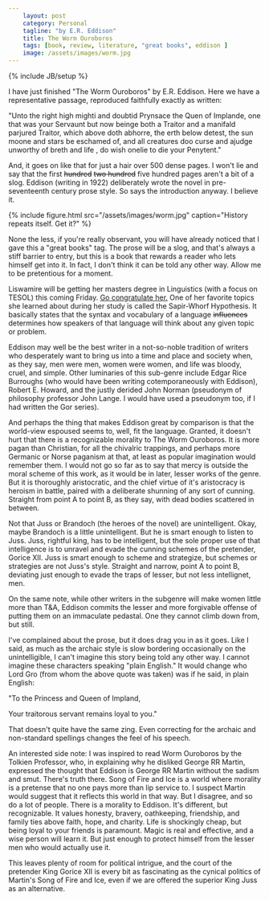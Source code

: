 ```yaml
---
    layout: post
    category: Personal 
    tagline: "by E.R. Eddison"
    title: The Worm Ouroboros
    tags: [book, review, literature, "great books", eddison ]
    image: /assets/images/worm.jpg
---
```

{% include JB/setup %}

I have just finished "The Worm Ouroboros" by E.R. Eddison. Here we have a representative passage, reproduced faithfully exactly as written: 

"Unto the right high mighti and doubtid Prynsace the Quen of Implande, one that was your Servaunt but now beinge both a Traitor and a manifald parjured Traitor, which above doth abhorre, the erth below detest, the sun moone and stars be eschamed of, and all creatures doo curse and ajudge unworthy of breth and life , do wish onelie to die your Penytent."


<!-- more -->


And, it goes on like that for just a hair over 500 dense pages. I won't lie and say that the first <strike>hundred</strike> <strike>two hundred</strike> five hundred pages aren't a bit of a slog. Eddison (writing in 1922) deliberately wrote the novel in pre-seventeenth century prose style. So says the introduction anyway. I believe it. 

{% include figure.html src="/assets/images/worm.jpg" caption="History repeats itself. Get it?"  %}


None the less, if you're really observant, you will have already noticed that I gave this a "great books" tag. The prose will be a slog, and that's always a stiff barrier to entry, but this is a book that rewards a reader who lets himself get into it. In fact, I don't think it can be told any other way. Allow me to be pretentious for a moment.

Liswamire will be getting her masters degree in Linguistics (with a focus on TESOL) this coming Friday. [Go congratulate her.](http://amberrollins.com) One of her favorite topics she learned about during her study is called the Sapir-Whorf Hypothesis. It basically states that the syntax and vocabulary of a language <strike>influences</strike> determines how speakers of that language will think about any given topic or problem. 

Eddison may well be the best writer in a not-so-noble tradition of writers who desperately want to bring us into a time and place and society when, as they say, men were men, women were women, and life was bloody, cruel, and simple. Other luminaries of this sub-genre include Edgar Rice Burroughs (who would have been writing cotemporaneously with Eddison), Robert E. Howard, and the justly derided John Norman (pseudonym of philosophy professor John Lange. I would have used a pseudonym too, if I had written the Gor series). 

And perhaps the thing that makes Eddison great by comparison is that the world-view espoused seems to, well, fit the language. Granted, it doesn't hurt that there is a recognizable morality to The Worm Ouroboros. It is more pagan than Christian, for all the chivalric trappings, and perhaps more Germanic or Norse paganism at that, at least as popular imagination would remember them. I would not go so far as to say that mercy is outside the moral scheme of this work, as it would be in later, lesser works of the genre. But it is thoroughly aristocratic, and the chief virtue of it's aristocracy is heroism in battle, paired with a deliberate shunning of any sort of cunning. Straight from point A to point B, as they say, with dead bodies scattered in between. 

Not that Juss or Brandoch (the heroes of the novel) are unintelligent. Okay, maybe Brandoch is a little unintelligent. But he is smart enough to listen to Juss. Juss, rightful king, has to be intelligent, but the sole proper use of that intelligence is to unravel and evade the cunning schemes of the pretender, Gorice XII. Juss is smart enough to scheme and strategize, but schemes or strategies are not Juss's style. Straight and narrow, point A to point B, deviating just enough to evade the traps of lesser, but not less intellignet, men. 

On the same note, while other writers in the subgenre will make women little more than T&A, Eddison commits the lesser and more forgivable offense of putting them on an immaculate pedastal. One they cannot climb down from, but still.  

I've complained about the prose, but it does drag you in as it goes. Like I said, as much as the archaic style is slow bordering occasionally on the unintelligible, I can't imagine this story being told any other way. I cannot imagine these characters speaking "plain English." It would change who Lord Gro (from whom the above quote was taken) was if he said, in plain English:

"To the Princess and Queen of Impland,

Your traitorous servant remains loyal to you." 

That doesn't quite have the same zing. Even correcting for the archaic and non-standard spellings changes the feel of his speech. 

An interested side note: I was inspired to read Worm Ouroboros by the Tolkien Professor, who, in explaining why he disliked George RR Martin, expressed the thought that Eddison is George RR Martin without the sadism and smut. There's truth there. Song of Fire and Ice is a world where morality is a pretense that no one pays more than lip service to. I suspect Martin would suggest that it reflects this world in that way. But I disagree, and so do a lot of people. There is a morality to Eddison. It's different, but recognizable. It values honesty, bravery, oathkeeping, friendship, and family ties above faith, hope, and charity. Life is shockingly cheap, but being loyal to your friends is paramount. Magic is real and effective, and a wise person will learn it. But just enough to protect himself from the lesser men who would actually use it.

This leaves plenty of room for political intrigue, and the court of the pretender King Gorice XII is every bit as fascinating as the cynical politics of Martin's Song of Fire and Ice, even if we are offered the superior King Juss as an alternative. 







